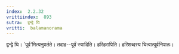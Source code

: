 ```yaml
---
index:  2.2.32
vrittiindex:  893
sutra:  द्वन्द्वे घि
vritti:  balamanorama 
---
```


द्वन्द्वे घि। `पूर्व'मित्यनुवर्तते। तदाह--पूर्वं स्यादिति। हरिहरापिति। हरिशब्दस्य घित्वात्पूर्वनिपातः।

